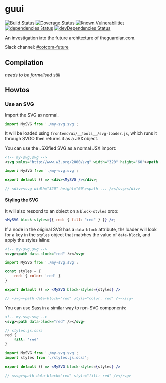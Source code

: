 # guui 

[![Build Status](https://travis-ci.org/guardian/frontend-future.svg?branch=master)](https://travis-ci.org/guardian/frontend-future) [![Coverage Status](https://coveralls.io/repos/github/guardian/frontend-future/badge.svg?branch=master)](https://coveralls.io/github/guardian/frontend-future?branch=master) [![Known Vulnerabilities](https://snyk.io/test/github/guardian/frontend-future/badge.svg)](https://snyk.io/test/github/guardian/frontend-future) [![dependencies Status](https://david-dm.org/guardian/frontend-future/status.svg)](https://david-dm.org/guardian/frontend-future) [![devDependencies Status](https://david-dm.org/guardian/frontend-future/dev-status.svg)](https://david-dm.org/guardian/frontend-future?type=dev)

An investigation into the future architecture of theguardian.com.

Slack channel: [#dotcom-future](https://theguardian.slack.com/messages/C0JES5PEV)

## Compilation

_needs to be formalised still_

## Howtos

### Use an SVG

Import the SVG as normal.

```jsx
import MySVG from './my-svg.svg';
```

It will be loaded using `frontend/ui/__tools__/svg-loader.js`, which runs it through SVGO then returns it as a JSX object.

You can use the JSXified SVG as a normal JSX import:

```xml
<!-- my-svg.svg -->
<svg xmlns="http://www.w3.org/2000/svg" width="320" height="60"><path ... /></svg>
```

```jsx
import MySVG from './my-svg.svg';

export default () => <div><MySVG /></div>;

// <div><svg width="320" height="60"><path ... /></svg></div>

```
#### Styling the SVG
It will also respond to an object on a `block-styles` prop:

```jsx
<MySVG block-styles={{ red: { fill: "red" } }} />;
```
If a node in the original SVG has a `data-block` attribute, the loader will look for a key in the `styles` object that matches the value of `data-block`, and apply the styles inline:

```xml
<!-- my-svg.svg -->
<svg><path data-block="red" /></svg>
```

```jsx
import MySVG from './my-svg.svg';

const styles = {
	red: { color: 'red' }
}

export default () => <MySVG block-styles={styles} />

// <svg><path data-block="red" style="color: red" /></svg>

```

You can use Sass in a similar way to non-SVG components:

```xml
<!-- my-svg.svg -->
<svg><path data-block="red" /></svg>
```

```scss
// styles.js.scss
red {
    fill: 'red'
}
```

```jsx
import MySVG from './my-svg.svg';
import styles from './styles.js.scss';

export default () => <MySVG block-styles={styles} />

// <svg><path data-block="red" style="fill: red" /></svg>

```
